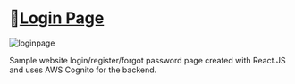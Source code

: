# 📝[Login Page](https://github.com/quentinmay/login-page)

![loginpage](https://user-images.githubusercontent.com/73214439/125184923-79f0b080-e1d6-11eb-90d9-c782e6c6ce3b.gif)

Sample website login/register/forgot password page created with React.JS and uses AWS Cognito for the backend.
